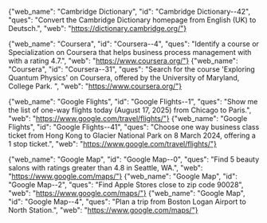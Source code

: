 
{"web_name": "Cambridge Dictionary", "id": "Cambridge Dictionary--42", "ques": "Convert the Cambridge Dictionary homepage from English (UK) to Deutsch.", "web": "https://dictionary.cambridge.org/"}

{"web_name": "Coursera", "id": "Coursera--4", "ques": "Identify a course or Specialization on Coursera that helps business process management with with a rating 4.7.", "web": "https://www.coursera.org/"}
{"web_name": "Coursera", "id": "Coursera--31", "ques": "Search for the course 'Exploring Quantum Physics' on Coursera, offered by the University of Maryland, College Park. ", "web": "https://www.coursera.org/"}

{"web_name": "Google Flights", "id": "Google Flights--1", "ques": "Show me the list of one-way flights today (August 17, 2025) from Chicago to Paris.", "web": "https://www.google.com/travel/flights/"}
{"web_name": "Google Flights", "id": "Google Flights--41", "ques": "Choose one way business class ticket from Hong Kong to Glacier National Park on 8 March 2024, offering a 1 stop ticket.", "web": "https://www.google.com/travel/flights/"}

{"web_name": "Google Map", "id": "Google Map--0", "ques": "Find 5 beauty salons with ratings greater than 4.8 in Seattle, WA.", "web": "https://www.google.com/maps/"}
{"web_name": "Google Map", "id": "Google Map--2", "ques": "Find Apple Stores close to zip code 90028", "web": "https://www.google.com/maps/"}
{"web_name": "Google Map", "id": "Google Map--4", "ques": "Plan a trip from Boston Logan Airport to North Station.", "web": "https://www.google.com/maps/"}
